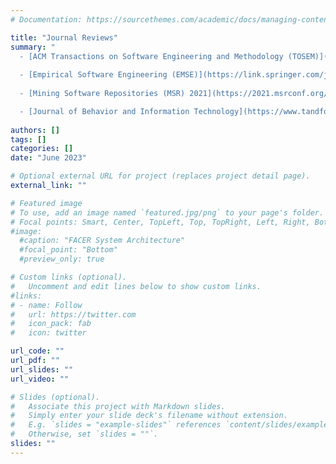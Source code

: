 ```yaml
---
# Documentation: https://sourcethemes.com/academic/docs/managing-content/

title: "Journal Reviews"
summary: "
  - [ACM Transactions on Software Engineering and Methodology (TOSEM)](https://dl.acm.org/journal/tosem/reviewers) reviewer
	
  - [Empirical Software Engineering (EMSE)](https://link.springer.com/journal/10664) journal reviewer 2024
  
  - [Mining Software Repositories (MSR) 2021](https://2021.msrconf.org/track/msr-2021-shadow-pc?) Committee Member in Shadow PC committee within the Shadow PC-track

  - [Journal of Behavior and Information Technology](https://www.tandfonline.com/journals/tbit20) reviewer in 2020 and 2021 "
  
authors: []
tags: []
categories: []
date: "June 2023"

# Optional external URL for project (replaces project detail page).
external_link: ""

# Featured image
# To use, add an image named `featured.jpg/png` to your page's folder.
# Focal points: Smart, Center, TopLeft, Top, TopRight, Left, Right, BottomLeft, Bottom, BottomRight.
#image:
  #caption: "FACER System Architecture"
  #focal_point: "Bottom"
  #preview_only: true

# Custom links (optional).
#   Uncomment and edit lines below to show custom links.
#links:
# - name: Follow
#   url: https://twitter.com
#   icon_pack: fab
#   icon: twitter

url_code: ""
url_pdf: ""
url_slides: ""
url_video: ""

# Slides (optional).
#   Associate this project with Markdown slides.
#   Simply enter your slide deck's filename without extension.
#   E.g. `slides = "example-slides"` references `content/slides/example-slides.md`.
#   Otherwise, set `slides = ""`.
slides: ""
---
```

